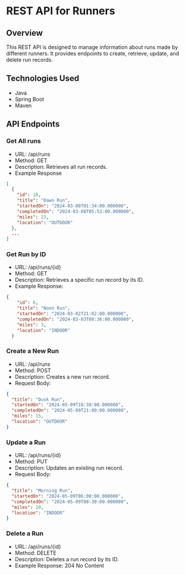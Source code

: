 # REST API for Runners

## Overview

This REST API is designed to manage information about runs made by different runners. It provides endpoints to create, retrieve, update, and delete run records.

## Technologies Used
- Java
- Spring Boot
- Maven

## API Endpoints

### Get All runs
- URL: /api/runs
- Method: GET
- Description: Retrieves all run records.
- Example Response
```json
[
  {
    "id": 10,
    "title": "Dawn Run",
    "startedOn": "2024-03-08T01:34:00.000000",
    "completedOn": "2024-03-08T05:53:00.000000",
    "miles": 23,
    "location": "OUTDOOR"
  },
  ...
]
```
### Get Run by ID
- URL: /api/runs/{id}
- Method: GET
- Description: Retrieves a specific run record by its ID.
- Example Response:
```json
{
    "id": 6,
    "title": "Noon Run",
    "startedOn": "2024-03-02T21:02:00.000000",
    "completedOn": "2024-03-03T00:36:00.000000",
    "miles": 3,
    "location": "INDOOR"
  }
```
### Create a New Run
- URL: /api/runs
- Method: POST
- Description: Creates a new run record.
- Request Body:
```json
{
  "title": "Dusk Run",
  "startedOn": "2024-05-09T18:30:00.000000",
  "completedOn": "2024-05-09T21:00:00.000000",
  "miles": 15,
  "location": "OUTDOOR"
}
```

### Update a Run
- URL: /api/runs/{id}
- Method: PUT
- Description: Updates an existing run record.
- Request Body:
```json
{
  "title": "Morning Run",
  "startedOn": "2024-05-09T06:00:00.000000",
  "completedOn": "2024-05-09T08:30:00.000000",
  "miles": 10,
  "location": "INDOOR"
}
```
### Delete a Run
- URL: /api/runs/{id}
- Method: DELETE
- Description: Deletes a run record by its ID.
- Example Response: 204 No Content
